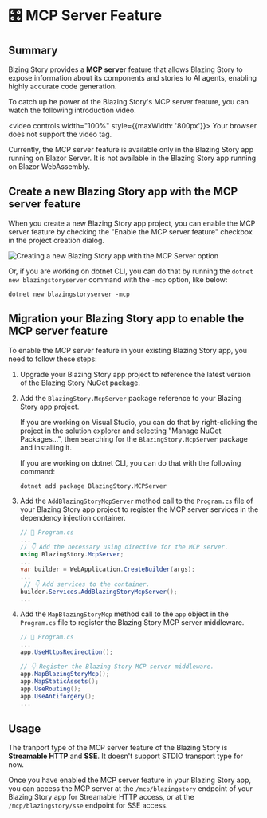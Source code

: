 # 🎛️ MCP Server Feature

## Summary

Blzing Story provides a **MCP server** feature that allows Blazing Story to expose information about its components and stories to AI agents, enabling highly accurate code generation.

To catch up he power of the Blazing Story's MCP server feature, you can watch the following introduction video.

<video controls width="100%" style={{maxWidth: '800px'}}>
  <source src="https://github.com/user-attachments/assets/1e4ced81-8d06-4714-ad89-4b0987d958c9" type="video/mp4" />
  Your browser does not support the video tag.
</video>

Currently, the MCP server feature is available only in the Blazing Story app running on Blazor Server. It is not available in the Blazing Story app running on Blazor WebAssembly.

## Create a new Blazing Story app with the MCP server feature

When you create a new Blazing Story app project, you can enable the MCP server feature by checking the "Enable the MCP server feature" checkbox in the project creation dialog.

![Creating a new Blazing Story app with the MCP Server option](https://raw.githubusercontent.com/jsakamoto/BlazingStory/main/assets/readme-images/add-a-new-project-mcp-option.png)

Or, if you are working on dotnet CLI, you can do that by running the `dotnet new blazingstoryserver` command with the `-mcp` option, like below:

```shell
dotnet new blazingstoryserver -mcp
```

## Migration your Blazing Story app to enable the MCP server feature

To enable the MCP server feature in your existing Blazing Story app, you need to follow these steps:

1. Upgrade your Blazing Story app project to reference the latest version of the Blazing Story NuGet package.

2. Add the `BlazingStory.McpServer` package reference to your Blazing Story app project.

   If you are working on Visual Studio, you can do that by right-clicking the project in the solution explorer and selecting "Manage NuGet Packages...", then searching for the `BlazingStory.McpServer` package and installing it.

   If you are working on dotnet CLI, you can do that with the following command:

   ```shell
   dotnet add package BlazingStory.MCPServer
   ```

3. Add the `AddBlazingStoryMcpServer` method call to the `Program.cs` file of your Blazing Story app project to register the MCP server services in the dependency injection container.

   ```csharp
   // 📄 Program.cs
   ...
   // 👇 Add the necessary using directive for the MCP server.
   using BlazingStory.McpServer;
   ...
   var builder = WebApplication.CreateBuilder(args);
   ...
    // 👇 Add services to the container.
   builder.Services.AddBlazingStoryMcpServer();
   ...
   ```  
4. Add the `MapBlazingStoryMcp` method call to the `app` object in the `Program.cs` file to register the Blazing Story MCP server middleware.

   ```csharp
   // 📄 Program.cs
   ...
   app.UseHttpsRedirection();

   // 👇 Register the Blazing Story MCP server middleware.
   app.MapBlazingStoryMcp();
   app.MapStaticAssets();
   app.UseRouting();
   app.UseAntiforgery();
   ...
   ```

## Usage

The tranport type of the MCP server feature of the Blazing Story is **Streamable HTTP** and **SSE**. It doesn't support STDIO transport type for now.

Once you have enabled the MCP server feature in your Blazing Story app, you can access the MCP server at the `/mcp/blazingstory` endpoint of your Blazing Story app for Streamable HTTP access, or at the `/mcp/blazingstory/sse` endpoint for SSE access.
